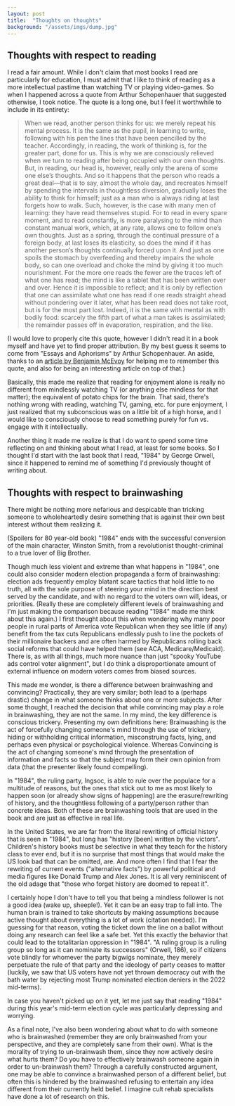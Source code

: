 ```yaml
---
layout: post
title:  "Thoughts on thoughts"
background: "/assets/imgs/dump.jpg"
---
```


## Thoughts with respect to reading

I read a fair amount. While I don't claim that most books I read are particularly for education, I must admit that I
like to think of reading as a more intellectual pastime than watching TV or playing video-games. So when I happened across a quote from
Arthur Schopenhauer that suggested otherwise, I took notice. The quote is a long one, but I feel it worthwhile to include in its entirety:

> When we read, another person thinks for us: we merely repeat his mental process. It is the same as the pupil, in learning to write, 
> following with his pen the lines that have been pencilled by the teacher. Accordingly, in reading, the work of thinking is, for the greater 
> part, done for us. This is why we are consciously relieved when we turn to reading after being occupied with our own thoughts. But, in 
> reading, our head is, however, really only the arena of some one else’s thoughts. And so it happens that the person who reads a great 
> deal—that is to say, almost the whole day, and recreates himself by spending the intervals in thoughtless diversion, gradually loses the 
> ability to think for himself; just as a man who is always riding at last forgets how to walk. Such, however, is the case with many men 
> of learning: they have read themselves stupid. For to read in every spare moment, and to read constantly, is more paralysing to the mind 
> than constant manual work, which, at any rate, allows one to follow one’s own thoughts. Just as a spring, through the continual pressure 
> of a foreign body, at last loses its elasticity, so does the mind if it has another person’s thoughts continually forced upon it. And just 
> as one spoils the stomach by overfeeding and thereby impairs the whole body, so can one overload and choke the mind by giving it too much 
> nourishment. For the more one reads the fewer are the traces left of what one has read; the mind is like a tablet that has been written 
> over and over. Hence it is impossible to reflect; and it is only by reflection that one can assimilate what one has read if one reads 
> straight ahead without pondering over it later, what has been read does not take root, but is for the most part lost. Indeed, it is the 
> same with mental as with bodily food: scarcely the fifth part of what a man takes is assimilated; the remainder passes off in evaporation, respiration, and the like.

(I would love to properly cite this quote, however I didn't read it in a book myself and have yet to find proper attribution. By my best guess
it seems to come from "Essays and Aphorisms" by Arthur Schopenhauer. An aside, thanks to an [article by Benjamin McEvoy](https://benjaminmcevoy.com/read-arthur-schopenhauer-reading-books/) for helping me to
remember this quote, and also for being an interesting article on top of that.)

Basically, this made me realize that reading for enjoyment alone is really no different from mindlessly watching TV (or anything else
mindless for that matter); the equivalent of potato chips for the brain. That said, there's nothing wrong with reading, watching TV,
gaming, etc. for pure enjoyment, I just realized that my subconscious was on a little bit of a high horse, and I would like to consciously
choose to read something purely for fun vs. engage with it intellectually.

Another thing it made me realize is that I do want to spend some time reflecting on and thinking about what I read, at least for some books.
So I thought I'd start with the last book that I read, "1984" by George Orwell, since it happened to remind me of something I'd previously
thought of writing about.

## Thoughts with respect to brainwashing

There might be nothing more nefarious and despicable than tricking someone to wholeheartedly desire something that is against
their own best interest without them realizing it.

(Spoilers for 80 year-old book) "1984" ends with the successful conversion of the main character, Winston Smith, from a revolutionist thought-criminal
to a true lover of Big Brother.

Though much less violent and extreme than what happens in "1984", one could also consider modern election propaganda a form of brainwashing: election ads 
frequently employ blatant scare tactics that hold little to no truth, all with the sole purpose of steering your mind in the direction best served by the 
candidate, and with no regard to the voters own will, ideas, or priorities. (Really these are completely different levels of brainwashing and I'm just 
making the comparison because reading "1984" made me think about this again.)
I first thought about this when wondering why many poor people in rural parts of America vote Republican when they see little (if any) benefit
from the tax cuts Republicans endlessly push to line the pockets of their millionaire backers and are often harmed by Republicans rolling back
social reforms that could have helped them (see ACA, Medicare/Medicaid). There is, as with all things, much more nuance than just "spooky YouTube ads
control voter alignment", but I do think a disproportionate amount of external influence on modern voters comes from biased sources.

This made me wonder, is there a difference between brainwashing and convincing? Practically, they are very similar; both lead to a (perhaps drastic) change
in what someone thinks about one or more subjects. After some thought, I reached the decision that while convincing may play a role in brainwashing, they are
not the same. In my mind, the key difference is conscious trickery. Presenting my own definitions here: Brainwashing is the act of forcefully changing someone's mind through 
the use of trickery, hiding or withholding critical information, misconstruing facts, lying, and perhaps even physical or psychological violence. Whereas 
Convincing is the act of changing someone's mind through the presentation of information and facts so that the subject may form their own opinion from
data (that the presenter likely found compelling).

In "1984", the ruling party, Ingsoc, is able to rule over the populace for a multitude of reasons, but the ones that stick out to me as most likely to
happen soon (or already show signs of happening) are the erasure/rewriting of history, and the thoughtless following of a party/person rather than concrete ideas.
Both of these are brainwashing tools that are used in the book and are just as effective in real life.

In the United States, we are far from the literal rewriting of official history that is seen in "1984", but long has "history [been] written by the victors".
Children's history books must be selective in what they teach for the history class to ever end, but it is no surprise that most things that would make
the US look bad that can be omitted, are. And more often I find that I fear the rewriting of current events ("alternative facts") by powerful political and media figures like
Donald Trump and Alex Jones. It is all very reminiscent of the old adage that "those who forget history are doomed to repeat it".

I certainly hope I don't have to tell you that being a mindless follower is not a good idea (wake up, sheeple!). Yet it can be an easy trap to fall into.
The human brain is trained to take shortcuts by making assumptions because active thought about everything is a lot of work (citation needed). I'm guessing for that
reason, voting the <party X> ticket down the line on a ballot without doing any research can feel like a safe bet. Yet this exactly the behavior that could
lead to the totalitarian oppression in "1984". "A ruling group is a ruling group so long as it can nominate its successors" (Orwell, 186), so if citizens vote blindly
for whomever the party bigwigs nominate, they merely perpetuate the rule of that party and the ideology of party ceases to matter (luckily, we saw that US voters
have not yet thrown democracy out with the bath water by rejecting most Trump nominated election deniers in the 2022 mid-terms).

In case you haven't picked up on it yet, let me just say that reading "1984" during this year's mid-term election cycle was particularly depressing and worrying.

As a final note, I've also been wondering about what to do with someone who is brainwashed (remember they are only brainwashed from your perspective, and
they are completely sane from their own). What is the morality of trying to un-brainwash them, since they now actively desire what hurts them? Do you have to effectively
brainwash someone again in order to un-brainwash them? Through a carefully constructed argument, one may be able to convince
a brainwashed person of a different belief, but often this is hindered by the brainwashed refusing to entertain any idea different from their currently held belief.
I imagine cult rehab specialists have done a lot of research on this.

